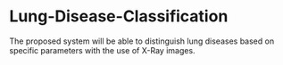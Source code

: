 # Lung-Disease-Classification
The proposed system will be able to distinguish lung diseases based on specific parameters with the use of X-Ray images. 
